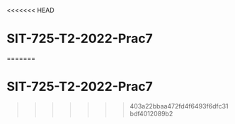 <<<<<<< HEAD
# SIT-725-T2-2022-Prac7
=======
# SIT-725-T2-2022-Prac7
>>>>>>> 403a22bbaa472fd4f6493f6dfc31bdf4012089b2
 
